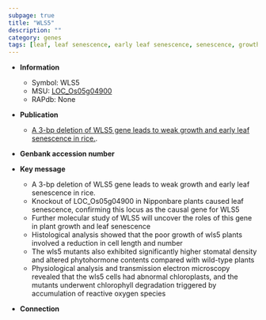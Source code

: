 ```yaml
---
subpage: true
title: "WLS5"
description: ""
category: genes
tags: [leaf, leaf senescence, early leaf senescence, senescence, growth, stomatal, phytohormone, reactive oxygen species, plant growth]
---
```


* **Information**  
    + Symbol: WLS5  
    + MSU: [LOC_Os05g04900](http://rice.plantbiology.msu.edu/cgi-bin/ORF_infopage.cgi?orf=LOC_Os05g04900)  
    + RAPdb: None  

* **Publication**  
    + [A 3-bp deletion of WLS5 gene leads to weak growth and early leaf senescence in rice.](N+Y).

* **Genbank accession number**  

* **Key message**  
    + A 3-bp deletion of WLS5 gene leads to weak growth and early leaf senescence in rice.
    + Knockout of LOC_Os05g04900 in Nipponbare plants caused leaf senescence, confirming this locus as the causal gene for WLS5
    + Further molecular study of WLS5 will uncover the roles of this gene in plant growth and leaf senescence
    + Histological analysis showed that the poor growth of wls5 plants involved a reduction in cell length and number
    + The wls5 mutants also exhibited significantly higher stomatal density and altered phytohormone contents compared with wild-type plants
    + Physiological analysis and transmission electron microscopy revealed that the wls5 cells had abnormal chloroplasts, and the mutants underwent chlorophyll degradation triggered by accumulation of reactive oxygen species

* **Connection**  



